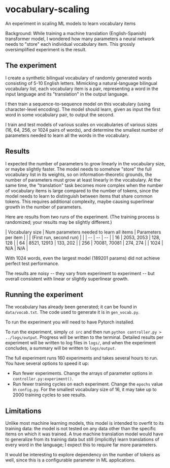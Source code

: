 # vocabulary-scaling
An experiment in scaling ML models to learn vocabulary items

Background: While training a machine translation (English-Spanish)
transformer model, I wondered how many parameters a neural network
needs to "store" each individual vocabulary item.
This grossly oversimplified experiment is the result.

## The experiment

I create a synthetic bilingual vocabulary of randomly generated
words consisting of 5-10 English letters.
Mimicking a natural-language bilingual vocabulary list,
each vocabulary item is a pair, representing a word in the input language
and its "translation" in the output language.

I then train a sequence-to-sequence model on this vocabulary
(using character-level encoding).
The model should learn, given as input the first word in some vocabulary pair,
to output the second.

I train and test models of various scales on vocabularies of various sizes 
(16, 64, 256, or 1024 pairs of words),
and determine the smallest number of parameters needed to learn
all the words in the vocabulary.


## Results

I expected the number of parameters to grow
linearly in the vocabulary size, or maybe slightly faster.
The model needs to somehow "store" the full vocabulary list in its weights,
so on information-theoretic grounds, the number of parameters must grow
at least linearly in the vocabulary.
At the same time, the "translation" task becomes more complex
when the number of vocabulary items is large compared to the number of tokens,
since the model needs to learn to distinguish between items that share 
common tokens.
This requires additional complexity, maybe causing superlinear growth 
in the number of parameters.

Here are results from two runs of the experiment.
(The training process is randomized; your results may be slightly different.)

| Vocabulary size | Num parameters needed to learn all items | Parameters per item |
| | (First run, second run) | |
| -- | -- | -- |
| 16 | 2053, 2053 | 128, 128 |
| 64 | 8521, 12913 | 133, 202 |
| 256 | 70081, 70081 | 274, 274 |
| 1024 | N/A | N/A |

With 1024 words, even the largest model (189201 params) did not achieve perfect test performance.

The results are noisy -- they vary from experiment to experiment -- 
but overall consistent with linear or slightly superlinear growth.

## Running the experiment

The vocabulary has already been generated; it can be found in `data/vocab.txt`.
The code used to generate it is in `gen_vocab.py`.

To run the experiment you will need to have Pytorch installed.

To run the experiment, simply `cd src` and then run `python controller.py > ../logs/output`.
Progress will be written to the terminal.
Detailed results per experiment will be written to log files in `logs/`, and
when the experiment concludes, a summary will be written to `logs/output`.

The full experiment runs 160 experiments and takes several hours to run.
You have several options to speed it up:
- Run fewer experiments.  Change the arrays of parameter options in `controller.py:experiment()`.
- Run fewer training cycles on each experiment.  Change the `epochs` value in `config.py`.  For the smallest vocabulary size of 16, it may take up to 2000 training cycles to see results.

## Limitations

Unlike most machine learning models, this model is intended to overfit to its training data:
the model is not tested on any data other than the specific items on which it was trained.
A true machine translation model would have to generalize from its training data
but still (implicitly) learn translations of every word in the language;
I expect this to require far more parameters.

It would be interesting to explore dependency on the number of tokens as well,
since this is a configurable parameter in ML applications.
